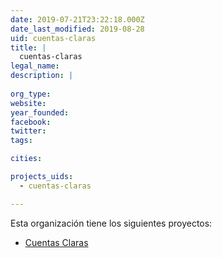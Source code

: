 ```yaml
---
date: 2019-07-21T23:22:18.000Z
date_last_modified: 2019-08-28
uid: cuentas-claras
title: |
  cuentas-claras
legal_name: 
description: |
  
org_type: 
website: 
year_founded: 
facebook: 
twitter: 
tags:

cities: 

projects_uids:
  - cuentas-claras

---
```


Esta organización tiene los siguientes proyectos:

- [Cuentas Claras](/proyectos/cuentas-claras)
